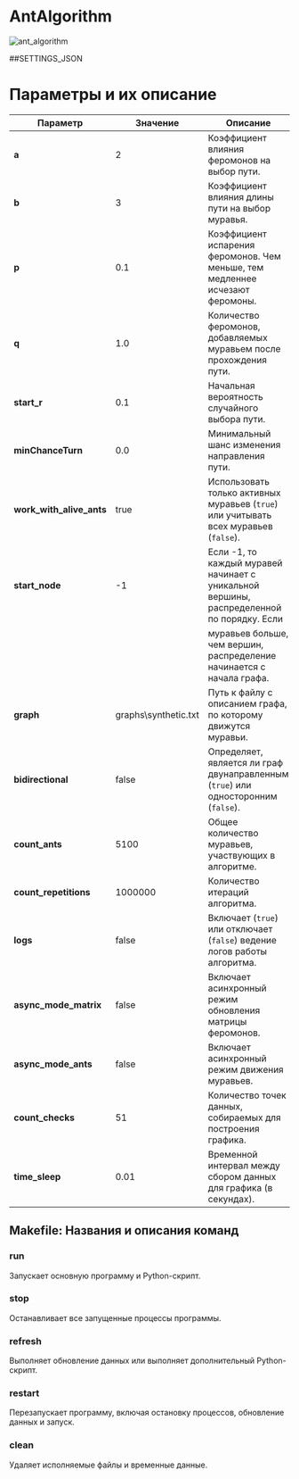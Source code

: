 # AntAlgorithm
 
![ant_algorithm](https://github.com/user-attachments/assets/68338588-c9cd-4f84-819c-7fc52fe66351)

##SETTINGS_JSON
# Параметры и их описание

| Параметр                | Значение               | Описание                                                                                      |
|-------------------------|------------------------|----------------------------------------------------------------------------------------------|
| **a**                  | 2                      | Коэффициент влияния феромонов на выбор пути.                                                 |
| **b**                  | 3                      | Коэффициент влияния длины пути на выбор муравья.                                             |
| **p**                  | 0.1                    | Коэффициент испарения феромонов. Чем меньше, тем медленнее исчезают феромоны.                |
| **q**                  | 1.0                    | Количество феромонов, добавляемых муравьем после прохождения пути.                           |
| **start_r**            | 0.1                    | Начальная вероятность случайного выбора пути.                                                |
| **minChanceTurn**      | 0.0                    | Минимальный шанс изменения направления пути.                                                 |
| **work_with_alive_ants** | true                 | Использовать только активных муравьев (`true`) или учитывать всех муравьев (`false`).        |
| **start_node**         | -1                     | Если -1, то каждый муравей начинает с уникальной вершины, распределенной по порядку. Если    |
|                         |                        | муравьев больше, чем вершин, распределение начинается с начала графа.                        |
| **graph**              | graphs\synthetic.txt   | Путь к файлу с описанием графа, по которому движутся муравьи.                                |
| **bidirectional**      | false                  | Определяет, является ли граф двунаправленным (`true`) или односторонним (`false`).           |
| **count_ants**         | 5100                   | Общее количество муравьев, участвующих в алгоритме.                                          |
| **count_repetitions**  | 1000000                | Количество итераций алгоритма.                                                              |
| **logs**               | false                  | Включает (`true`) или отключает (`false`) ведение логов работы алгоритма.                    |
| **async_mode_matrix**  | false                  | Включает асинхронный режим обновления матрицы феромонов.                                     |
| **async_mode_ants**    | false                  | Включает асинхронный режим движения муравьев.                                               |
| **count_checks**       | 51                     | Количество точек данных, собираемых для построения графика.                                  |
| **time_sleep**         | 0.01                   | Временной интервал между сбором данных для графика (в секундах).                             |


## Makefile: Названия и описания команд

### **run**
Запускает основную программу и Python-скрипт.

### **stop**
Останавливает все запущенные процессы программы.

### **refresh**
Выполняет обновление данных или выполняет дополнительный Python-скрипт.

### **restart**
Перезапускает программу, включая остановку процессов, обновление данных и запуск.

### **clean**
Удаляет исполняемые файлы и временные данные.






